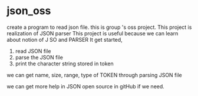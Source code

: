 # json_oss
create a program to read json file. this is group 's oss project.
This project is realization of JSON parser
This project is useful because we can learn about notion of J
SO
and PARSER
It get started,
1. read JSON file
2. parse the JSON file
3. print the character string stored in token

we can get name, size, range, type of TOKEN through parsing JSON file

we can get more help in JSON open source in gitHub if we need.

